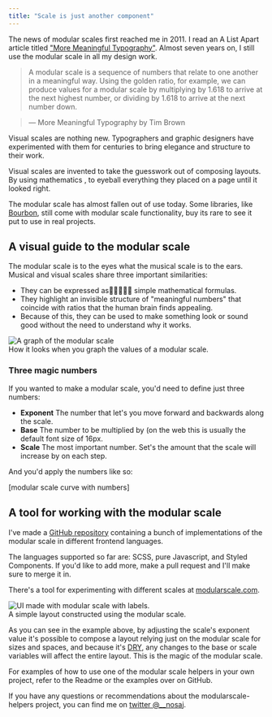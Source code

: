 ```yaml
---
title: "Scale is just another component"
---
```


The news of modular scales first reached me in 2011. I read an A List Apart article titled ["More Meaningful Typography"](http://alistapart.com/article/more-meaningful-typography). Almost seven years on, I still use the modular scale in all my design work.

> A modular scale is a sequence of numbers that relate to one another in a meaningful way. Using the golden ratio, for example, we can produce values for a modular scale by multiplying by 1.618 to arrive at the next highest number, or dividing by 1.618 to arrive at the next number down.

> — More Meaningful Typography by Tim Brown
 

Visual scales are nothing new. Typographers and graphic designers have experimented with them for centuries to bring elegance and structure to their work.

Visual scales are invented to take the guesswork out of composing layouts. By using mathematics ,  to eyeball everything they placed on a page until it looked right.

The modular scale has almost fallen out of use today. Some libraries, like [Bourbon](https://www.bourbon.io/docs/latest/#modular-scale), still come with modular scale functionality, buy its rare to see it put to use in real projects.

## A visual guide to the modular scale
The modular scale is to the eyes what the musical scale is to the ears. Musical and visual scales share three important similarities:

- They can be expressed as simple mathematical formulas. 
- They highlight an invisible structure of "meaningful numbers" that coincide with ratios that the human brain finds appealing.
- Because of this, they can be used to make something look or sound good without the need to understand why it works.

<div class="image">
  <img src="http://a.nosaj.io/modularscale/ms-chart.jpg" alt="A graph of the modular scale" />
  <div class="caption">How it looks when you graph the values of a modular scale.</div>
</div>

### Three magic numbers
If you wanted to make a modular scale, you'd need to define just three numbers:

- **Exponent** The number that let's you move forward and backwards along the scale.
- **Base** The number to be multiplied by (on the web this is usually the default font size of 16px.
- **Scale** The most important number. Set's the amount that the scale will increase by on each step.

And you'd apply the numbers like so:

[modular scale curve with numbers]

## A tool for working with the modular scale
I've made a [GitHub repository](https://github.com/nosajio/modularscale) containing a bunch of implementations of the modular scale in different frontend languages.

The languages supported so far are: SCSS, pure Javascript, and Styled Components. If you'd like to add more, make a pull request and I'll make sure to merge it in.

There's a tool for experimenting with different scales at [modularscale.com](http://www.modularscale.com).

<div class="image">
  <img src="http://a.nosaj.io/modularscale/ms-ui-labelled.jpg" alt="UI made with modular scale with labels." />
  <div class="caption">A simple layout constructed using the modular scale.</div>
</div>

As you can see in the example above, by adjusting the scale's exponent value it's possible to compose a layout relying just on the modular scale for sizes and spaces, and because it's [DRY](https://www.codementor.io/joshuaaroke/dry-code-vs-wet-code-89xjwv11w), any changes to the base or scale variables will affect the entire layout. This is the magic of the modular scale.

For examples of how to use one of the modular scale helpers in your own project, refer to the Readme or the examples over on GitHub.

If you have any questions or recommendations about the modularscale-helpers project, you can find me on [twitter @__nosaj](https://twitter.com/__nosaj).


